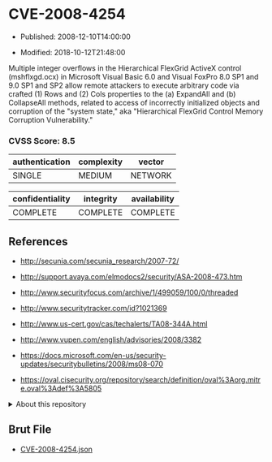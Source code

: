 # CVE-2008-4254

- Published: 2008-12-10T14:00:00

- Modified: 2018-10-12T21:48:00

Multiple integer overflows in the Hierarchical FlexGrid ActiveX control (mshflxgd.ocx) in Microsoft Visual Basic 6.0 and Visual FoxPro 8.0 SP1 and 9.0 SP1 and SP2 allow remote attackers to execute arbitrary code via crafted (1) Rows and (2) Cols properties to the (a) ExpandAll and (b) CollapseAll methods, related to access of incorrectly initialized objects and corruption of the "system state," aka "Hierarchical FlexGrid Control Memory Corruption Vulnerability."

### CVSS Score: **8.5**

| authentication | complexity | vector |
| --- | --- | --- |
| SINGLE | MEDIUM | NETWORK |

| confidentiality | integrity | availability |
| --- | --- | --- |
| COMPLETE | COMPLETE | COMPLETE |

## References

* http://secunia.com/secunia_research/2007-72/

* http://support.avaya.com/elmodocs2/security/ASA-2008-473.htm

* http://www.securityfocus.com/archive/1/499059/100/0/threaded

* http://www.securitytracker.com/id?1021369

* http://www.us-cert.gov/cas/techalerts/TA08-344A.html

* http://www.vupen.com/english/advisories/2008/3382

* https://docs.microsoft.com/en-us/security-updates/securitybulletins/2008/ms08-070

* https://oval.cisecurity.org/repository/search/definition/oval%3Aorg.mitre.oval%3Adef%3A5805

<details>
<summary>About this repository</summary> 

  This repository is part of the project [Live Hack CVE](https://github.com/Live-Hack-CVE). Main website can be found [www.live-hack.org](https://www.live-hack.org) 
  
  Made by [Sn0wAlice](https://github.com/Sn0wAlice) for the people that care about security and need to have a feed of the latest CVEs. Hope you enjoy it, don't forget to star the repo and follow me on [Twitter](https://twitter.com/Sn0wAlice) and [Github](https://github.com/Sn0wAlice). And that is my [personnal website](https://www.alice-snow.me/)

  - [Home Page](https://github.com/Live-Hack-CVE)
  - [Framework](https://github.com/Live-Hack-CVE/cve-framework)
  - [CVE database](https://github.com/Live-Hack-CVE/full_database)
  - [Changelog](https://github.com/Live-Hack-CVE/Changelog)
</details>

## Brut File

* [CVE-2008-4254.json](https://raw.githubusercontent.com/Live-Hack-CVE/full_database/main/cves/2008/CVE-2008-4254.json)

